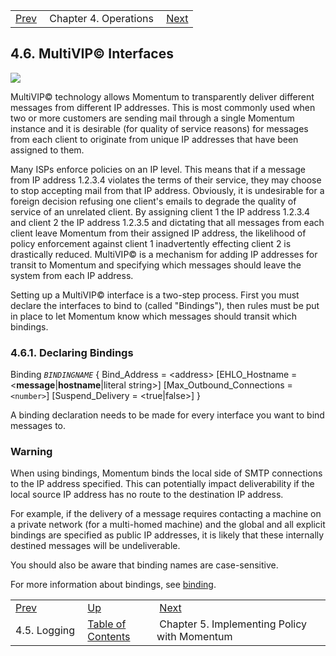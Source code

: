 |     |     |     |
| --- | --- | --- |
| [Prev](operations.logging)  | Chapter 4. Operations |  [Next](policy) |

## 4.6. MultiVIP© Interfaces

<a class="indexterm" name="idp2908864"></a>![](images/multivip.png)

MultiVIP© technology allows Momentum to transparently deliver different messages from different IP addresses. This is most commonly used when two or more customers are sending mail through a single Momentum instance and it is desirable (for quality of service reasons) for messages from each client to originate from unique IP addresses that have been assigned to them.

Many ISPs enforce policies on an IP level. This means that if a message from IP address 1.2.3.4 violates the terms of their service, they may choose to stop accepting mail from that IP address. Obviously, it is undesirable for a foreign decision refusing one client's emails to degrade the quality of service of an unrelated client. By assigning client 1 the IP address 1.2.3.4 and client 2 the IP address 1.2.3.5 and dictating that all messages from each client leave Momentum from their assigned IP address, the likelihood of policy enforcement against client 1 inadvertently effecting client 2 is drastically reduced. MultiVIP© is a mechanism for adding IP addresses for transit to Momentum and specifying which messages should leave the system from each IP address.

Setting up a MultiVIP© interface is a two-step process. First you must declare the interfaces to bind to (called "Bindings"), then rules must be put in place to let Momentum know which messages should transit which bindings.

### 4.6.1. Declaring Bindings

Binding *`BINDINGNAME`* {
  Bind_Address = &lt;address>
 [EHLO_Hostname = <__message__|__hostname__|literal string>]
 [Max_Outbound_Connections = ```<number>```]
 [Suspend_Delivery = &lt;true|false>]
}

A binding declaration needs to be made for every interface you want to bind messages to.

### Warning

When using bindings, Momentum binds the local side of SMTP connections to the IP address specified. This can potentially impact deliverability if the local source IP address has no route to the destination IP address.

For example, if the delivery of a message requires contacting a machine on a private network (for a multi-homed machine) and the global and all explicit bindings are specified as public IP addresses, it is likely that these internally destined messages will be undeliverable.

You should also be aware that binding names are case-sensitive.

For more information about bindings, see [binding](conf.ref.binding "binding").


|     |     |     |
| --- | --- | --- |
| [Prev](operations.logging)  | [Up](operations) |  [Next](policy) |
| 4.5. Logging  | [Table of Contents](index) |  Chapter 5. Implementing Policy with Momentum |
